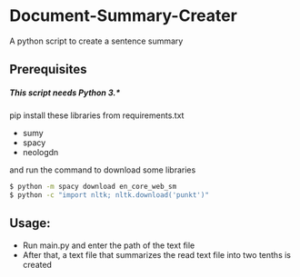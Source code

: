 # Document-Summary-Creater
A python script to create a sentence summary

## Prerequisites
##### This script needs Python 3.*

pip install these libraries from requirements.txt
* sumy
* spacy
* neologdn

and run the command to download some libraries

```bash
$ python -m spacy download en_core_web_sm
$ python -c "import nltk; nltk.download('punkt')"
```

## Usage:
* Run main.py and enter the path of the text file
* After that, a text file that summarizes the read text file into two tenths is created

